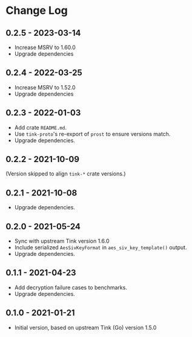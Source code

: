 # Change Log

## 0.2.5 - 2023-03-14

- Increase MSRV to 1.60.0
- Upgrade dependencies

## 0.2.4 - 2022-03-25

- Increase MSRV to 1.52.0
- Upgrade dependencies

## 0.2.3 - 2022-01-03

- Add crate `README.md`.
- Use `tink-proto`'s re-export of `prost` to ensure versions match.
- Upgrade dependencies.

## 0.2.2 - 2021-10-09

(Version skipped to align `tink-*` crate versions.)

## 0.2.1 - 2021-10-08

- Upgrade dependencies.

## 0.2.0 - 2021-05-24

- Sync with upstream Tink version 1.6.0
- Include serialized `AesSivKeyFormat` in `aes_siv_key_template()` output.
- Upgrade dependencies.

## 0.1.1 - 2021-04-23

- Add decryption failure cases to benchmarks.
- Upgrade dependencies.

## 0.1.0 - 2021-01-21

- Initial version, based on upstream Tink (Go) version 1.5.0
